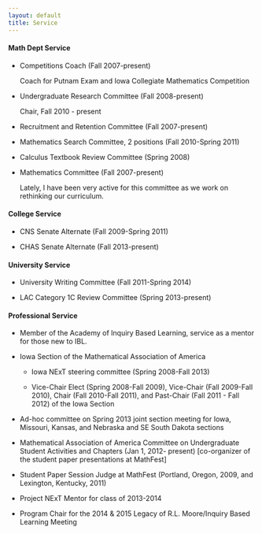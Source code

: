 ```yaml
---
layout: default
title: Service
---
```



#### Math Dept Service
- Competitions Coach (Fall 2007-present)

    Coach for Putnam Exam and Iowa Collegiate Mathematics Competition

- Undergraduate Research Committee (Fall 2008-present)

    Chair, Fall 2010 - present

- Recruitment and Retention Committee (Fall 2007-present)

- Mathematics Search Committee, 2 positions (Fall 2010-Spring 2011)

- Calculus Textbook Review Committee (Spring 2008)


- Mathematics Committee (Fall 2007-present)

    Lately, I have been very active for this committee as we work on rethinking our curriculum.

#### College Service

- CNS Senate Alternate (Fall 2009-Spring 2011)

- CHAS Senate Alternate (Fall 2013-present)

#### University Service

- University Writing Committee (Fall 2011-Spring 2014)

- LAC Category 1C Review Committee (Spring 2013-present)

#### Professional Service

- Member of the Academy of Inquiry Based Learning, service as a mentor for those new to IBL.

- Iowa Section of the Mathematical Association of America

  - Iowa NExT steering committee (Spring 2008-Fall 2013)

  - Vice-Chair Elect (Spring 2008-Fall 2009), Vice-Chair (Fall 2009-Fall 2010),
    Chair (Fall 2010-Fall 2011), and Past-Chair (Fall 2011 - Fall 2012) of the Iowa Section

- Ad-hoc committee on Spring 2013 joint section meeting for Iowa, Missouri, Kansas, and Nebraska and SE South Dakota sections

- Mathematical Association of America Committee on Undergraduate Student Activities and
  Chapters (Jan 1, 2012- present) [co-organizer of the student paper presentations at MathFest]

- Student Paper Session Judge at MathFest (Portland, Oregon, 2009,
  and Lexington, Kentucky, 2011)

- Project NExT Mentor for class of 2013-2014

- Program Chair for the 2014 & 2015 Legacy of R.L. Moore/Inquiry Based Learning Meeting
